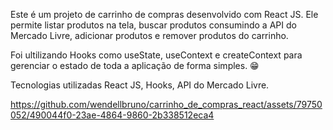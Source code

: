 Este é um projeto de carrinho de compras desenvolvido com React JS. 
Ele permite listar produtos na tela, buscar produtos consumindo a API do Mercado Livre,
adicionar produtos e remover produtos do carrinho.

Foi ultilizando Hooks como useState, useContext e createContext para gerenciar o estado de toda a aplicação de forma simples. 😁

Tecnologias utilizadas
React JS,
Hooks,
API do Mercado Livre.


https://github.com/wendellbruno/carrinho_de_compras_react/assets/79750052/490044f0-23ae-4864-9860-2b338512eca4

